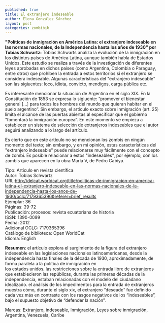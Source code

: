 ```yaml
---
published: true
title: El extranjero indeseable
author: Elena González Sánchez
layout: post
categories: zombibib
---
```


**"Políticas de inmigración en América Latina: el extranjero indeseable en las normas nacionales, de la Independencia hasta los años de 1930" por Tobias Schwartz:** Tobias Schwarts analiza la evolución de la inmigración en los distintos países de América Latina, aunque también habla de Estados Unidos. Este estudio se realiza a través de la investigación de diferentes leyes aprobadas en dichos países (como Argentina, Colombia o Paraguay, entre otros) que prohiben la entrada a estos territorios si el extranjero se considera indeseable. Algunas características del "extranjero indeseable" son las sigiuentes: loco, idiota, convicto, mendigos, carga pública etc.

Es interesante mencionar la situación de Argentina en el siglo XIX. En la Constitución de 1853 se expresa lo sigiuente: “promover el bienestar general […] para todos los hombres del mundo que
quieran habitar en el suelo argentino”. Sin embargo, el artículo exacto sobre inmigración (art. 25) limita el alcance de las puertas abiertas al especificar que el gobierno “fomentará la inmigración europea”. En este momento se empieza a establecer un sistema de selección de extranjeros indeseables que el autor seguirá analizando a lo largo del artículo. 

Es cierto que en este artículo no se mencionan los zombis en ningún momento del texto; sin embargo, y en mi opinión, estas características del "extranjero indeseable" puede relacionarse muy fácilmente con el concepto de zombi. Es posible relacionar a estos "indeseables", por ejemplo, con los zombis que aparecen en la obra María V, de Pedro Cabiya.

Tipo: Artículo en revista científica  
Autor: Tobias Schwartz  
URL:http://delcat.worldcat.org/title/politicas-de-inmigracion-en-america-latina-el-extranjero-indeseable-en-las-normas-nacionales-de-la-independencia-hasta-los-anos-de-1930/oclc/7179365396&referer=brief_results  
Ejemplar: 36  
Páginas: 39-72  
Publicación: procesos: revista ecuatoriana de historia  
ISSN: 1390-0099  
Fecha: 2012  
Adicional OCLC: 7179365396  
Catálogo de biblioteca: Open WorldCat  
Idioma: English  

**Resumen**: el artículo explora el surgimiento de la figura del extranjero indeseable en las legislaciones nacionales latinoamericanas, desde la independencia hasta finales de la década de 1930, aproximadamente, de forma paralela a la política de inmigración en<br>los estados unidos. las restricciones sobre la entrada libre de extranjeros que establecieron las repúblicas, durante las primeras décadas de la independencia, estaban relacionadas con el modelo del ciudadano idealizado. el análisis de los impedimentos para la entrada de extranjeros muestra cómo, durante el siglo xix, el extranjero “deseado” fue definido cada vez más en contraste con los rasgos negativos de los “indeseables”, bajo el supuesto objetivo de “defender la nación”.

Marcas: Extranjero, indeseable, Inmigración, Leyes sobre inmigración, Argentina, Venezuela, Caribe
